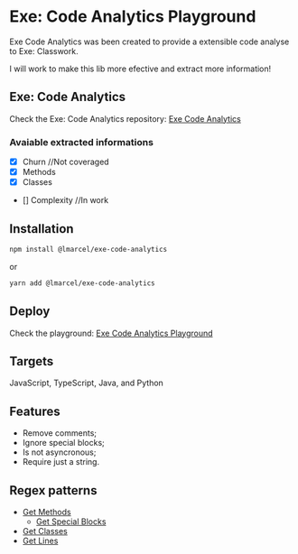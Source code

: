 # Exe: Code Analytics Playground
Exe Code Analytics was been created to provide a extensible code analyse to Exe: Classwork.

I will work to make this lib more efective and extract more information!

## Exe: Code Analytics
Check the Exe: Code Analytics repository: [Exe Code Analytics](https://github.com/l-marcel/exe-code-analytics)

### Avaiable extracted informations

- [x] Churn //Not coveraged
- [x] Methods
- [x] Classes
- [] Complexity //In work

## Installation
```bash
npm install @lmarcel/exe-code-analytics
```
or 
```bash
yarn add @lmarcel/exe-code-analytics
```

## Deploy
Check the playground: [Exe Code Analytics Playground](https://exe-code-analytics-playground.vercel.app)


## Targets
JavaScript, TypeScript, Java, and Python

## Features

- Remove comments;
- Ignore special blocks;
- Is not asyncronous;
- Require just a string.

## Regex patterns

- [Get Methods](regexr.com/6let0)
  - [Get Special Blocks](regexr.com/6lf55)
- [Get Classes](regexr.com/6lf47)
- [Get Lines](regexr.com/6lf69)